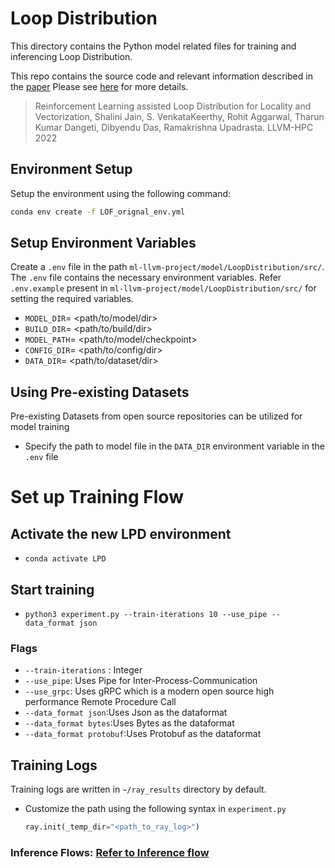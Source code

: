 
# Loop Distribution

This directory contains the Python model related files for training and inferencing Loop Distribution.



This repo contains the source code and relevant information described in the [paper](https://ieeexplore.ieee.org/abstract/document/10026979)
Please see [here](https://compilers.cse.iith.ac.in/publications/rl_loop_distribution/) for more details.

> Reinforcement Learning assisted Loop Distribution for Locality and Vectorization, Shalini Jain, S. VenkataKeerthy, Rohit Aggarwal, Tharun Kumar Dangeti, Dibyendu Das, Ramakrishna Upadrasta. LLVM-HPC 2022


## Environment Setup


Setup the environment using the following command:

```bash
conda env create -f LOF_orignal_env.yml
```
## Setup Environment Variables

Create a `.env` file in the path `ml-llvm-project/model/LoopDistribution/src/`. The `.env` file contains the necessary environment variables. Refer `.env.example` present in `ml-llvm-project/model/LoopDistribution/src/` for setting the required variables.

- `MODEL_DIR`= <path/to/model/dir>
- `BUILD_DIR`= <path/to/build/dir>
- `MODEL_PATH`= <path/to/model/checkpoint>
- `CONFIG_DIR`= <path/to/config/dir>
- `DATA_DIR`= <path/to/dataset/dir>


## Using Pre-existing Datasets
Pre-existing Datasets from open source repositories can be utilized for model training
- Specify the path to model file in the `DATA_DIR` environment variable in the `.env` file


# Set up Training Flow
## Activate the new LPD environment
* ```conda activate LPD```

## Start training 
*  ```python3 experiment.py --train-iterations 10 --use_pipe --data_format json ```


### Flags
* ```--train-iterations``` : Integer
* ```--use_pipe```: Uses Pipe for Inter-Process-Communication
* ```--use_grpc```: Uses gRPC which is a modern open source high performance Remote Procedure Call
* ```--data_format json```:Uses Json as the dataformat
* ```--data_format bytes```:Uses Bytes as the dataformat
* ```--data_format protobuf```:Uses Protobuf as the dataformat

## Training Logs
Training logs are written in `~/ray_results` directory by default.
- Customize the path using the following syntax in `experiment.py`
    ```py
    ray.init(_temp_dir="<path_to_ray_log>")  
    ```

### Inference Flows: [Refer to Inference flow](../../llvm/lib/Transforms/Scalar/IR2Vec-LOF/custom_loop_distribution/Readme.md)